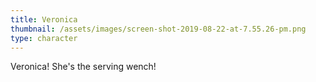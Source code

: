 ```yaml
---
title: Veronica
thumbnail: /assets/images/screen-shot-2019-08-22-at-7.55.26-pm.png
type: character
---
```

Veronica! She's the serving wench!
